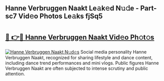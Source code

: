 ## Hanne Verbruggen Naakt Le𝚊k𝚎d N𝚞𝚍e - Part-sc7 Vid𝚎o Photos Le𝚊ks fjSq5

# <h2><a href="http://fb252a.evod.top/?m=Hanne+Verbruggen+Naakt">🔗 👉🔴 Hanne Verbruggen Naakt Vid𝚎o Ph𝚘t𝚘s</a></h2>

[![Hanne Verbruggen Naakt N𝚞d𝚎s](https://i.imgur.com/8V9OHl7.gif)](http://fb252a.evod.top/?m=Hanne+Verbruggen+Naakt)
Social media personality Hanne Verbruggen Naakt, recognized for sharing lifestyle and dance content, including dance trend performances and mini vlogs. Public figures Hanne Verbruggen Naakt are often subjected to intense scrutiny and public attention. 
